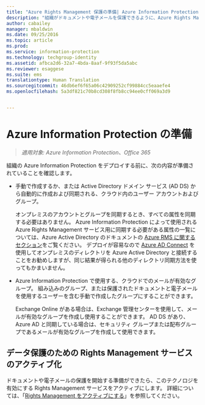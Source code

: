 ```yaml
---
title: "Azure Rights Management 保護の準備| Azure Information Protection"
description: "組織がドキュメントや電子メールを保護できるように、Azure Rights Management サービスを使用するためのすべての準備ができていることを確認します。"
author: cabailey
manager: mbaldwin
ms.date: 09/25/2016
ms.topic: article
ms.prod: 
ms.service: information-protection
ms.technology: techgroup-identity
ms.assetid: afbca2d6-32a7-4bda-8aaf-9f93f5da5abc
ms.reviewer: esaggese
ms.suite: ems
translationtype: Human Translation
ms.sourcegitcommit: 46db6ef6f65a06c42909252cf99884cc5eaaefe4
ms.openlocfilehash: 5a3df821c70b8cd308f8fb8cc94ee0cff069a3d9


---
```


# Azure Information Protection の準備

>*適用対象: Azure Information Protection、Office 365*

組織の Azure Information Protection をデプロイする前に、次の内容が準備されていることを確認します。

-   手動で作成するか、または Active Directory ドメイン サービス (AD DS) から自動的に作成および同期される、クラウド内のユーザー アカウントおよびグループ。

    オンプレミスのアカウントとグループを同期するとき、すべての属性を同期する必要はありません。 Azure Information Protection によって使用される Azure Rights Management サービス用に同期する必要がある属性の一覧については、Azure Active Directory のドキュメントの [Azure RMS に関するセクション](/active-directory/active-directory-aadconnectsync-attributes-synchronized#azure-rms)をご覧ください。 デプロイが容易なので [Azure AD Connect](/active-directory/active-directory-aadconnectsync-whatis) を使用してオンプレミスのディレクトリを Azure Active Directory と接続することをお勧めしますが、同じ結果が得られる他のディレクトリ同期方法を使ってもかまいません。

-   Azure Information Protection で使用する、クラウドでのメールが有効なグループ。 組み込みのグループ、または保護されたドキュメントと電子メールを使用するユーザーを含む手動で作成したグループにすることができます。

    Exchange Online がある場合は、Exchange 管理センターを使用して、メールが有効なグループを作成し使用することができます。 AD DS があり、Azure AD と同期している場合は、セキュリティ グループまたは配布グループであるメールが有効なグループを作成して使用できます。

## データ保護のための Rights Management サービスのアクティブ化
ドキュメントや電子メールの保護を開始する準備ができたら、このテクノロジを有効にする Rights Management サービスをアクティブにします。 詳細については、「[Rights Management をアクティブにする](../deploy-use/activate-service.md)」を参照してください。






<!--HONumber=Sep16_HO4-->


